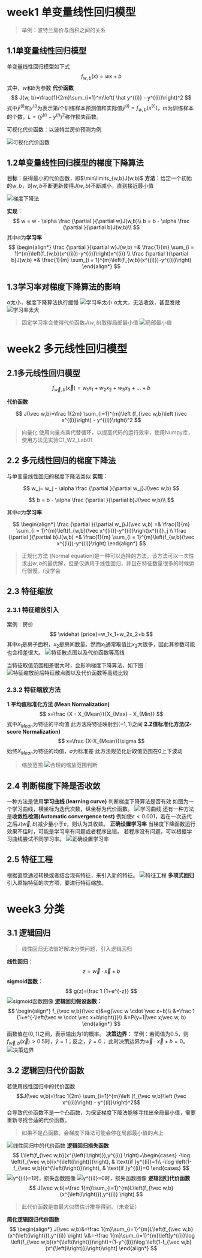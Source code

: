 # week1 单变量线性回归模型
>举例：波特兰房价与面积之间的关系
## 1.1单变量线性回归模型
单变量线性回归模型如下式
$$
f_{w,b} (x)=wx + b
$$
式中，$w$和$b$为参数
**代价函数**
$$
J(w, b)=\frac{1}{2m}\sum_{i=1}^m\left( \hat y^{(i)} - y^{(i)}\right)^2
$$
式中$\hat y^{(i)}$和$y^{(i)}$为表示第$i$个训练样本预测值和实际值$\hat y^{(i)}=f_{w,b}(x^{(i)})$，$m$为训练样本的个数，$L=\left( \hat y^{(i)} - y^{(i)}\right)^2$称作损失函数。

可视化代价函数：以波特兰房价预测为例

![可视化代价函数](../_resources/8ef8d59f2b691d6fbc3902c4bb11304c.png)

## 1.2单变量线性回归模型的梯度下降算法

**目标**：获得最小的代价函数，即$\min\limits_{w,b}J(w,b)$
**方法**：给定一个初始的$w,b$，对$w,b$不断更新使得$J(w,b)$不断减小，直到接近最小值

![梯度下降法](../_resources/485b02818103406a97c801954c9ffed2.png)

**实现**：
$$
w = w - \alpha \frac {\partial }{\partial w}J(w,b)\\
b = b - \alpha \frac {\partial }{\partial b}J(w,b)\\
$$
其中$\alpha$为**学习率**
$$
\begin{align*}
\frac {\partial }{\partial w}J(w,b) =& \frac{1}{m} \sum_{i = 1}^{m}\left(f_{w,b}(x^{(i)})-y^{(i)}\right)x^{(i)} \\
\frac {\partial }{\partial b}J(w,b) =& \frac{1}{m} \sum_{i = 1}^{m}\left(f_{w,b}(x^{(i)})-y^{(i)}\right) 
\end{align*}
$$
## 1.3学习率对梯度下降算法的影响
$\alpha$太小，梯度下降算法执行缓慢
![学习率太小](../_resources/05e794a44205618d206f11aedfbedeb0.png)
$\alpha$太大，无法收敛，甚至发散
![学习率太大](../_resources/22d4a603379028b99e40ca0b425d5635.png)
>固定学习率会使得代价函数$J(w,b)$取得局部最小值
>![局部最小值](../_resources/7546e4e1d5314142702a17583845eef6.png)
# week2 多元线性回归模型

## 2.1多元线性回归模型

$$
f_{\vec w,b}(\vec x)=w_1x_1+w_2x_2+w_3x_3+…+b
$$

**代价函数**

$$
J(\vec w,b)=\frac 1{2m} \sum_{i=1}^{m}\left (f_{\vec w,b}\left (\vec x^{(i)}\right) - y^{(i)}\right)^2
$$
>向量化
>使用向量点乘代替循环，以提高代码的运行效率，使用Numpy库，使用方法见实验C1_W2_Lab01
## 2.2 多元线性回归的梯度下降法
与单变量线性回归的梯度下降法类似
**实现**：

$$
w_j= w_j - \alpha \frac {\partial }{\partial w_j}J(\vec w,b)
$$

$$
b = b - \alpha \frac {\partial }{\partial b}J(\vec w,b)\\
$$

其中$\alpha$为**学习率**

$$
\begin{align*}
\frac {\partial }{\partial w_j}J(\vec w,b) =& \frac{1}{m} \sum_{i = 1}^{m}\left(f_{w,b}(\vec x^{(i)})-y^{(i)}\right)x^{(i)}_j \\
\frac {\partial }{\partial b}J(w,b) =& \frac{1}{m} \sum_{i = 1}^{m}\left(f_{w,b}(\vec x^{(i)})-y^{(i)}\right) 
\end{align*}
$$
>正规化方法 (Normal equation)是一种可以选择的方法，该方法可以一次性求出$w,b$的最优解，但是仅适用于线性回归，并且在特征数量很多的时候运行很慢。(没学会
## 2.3 特征缩放
### 2.3.1 特征缩放引入
案例：房价
$$
\widehat {price}=w_1x_1+w_2x_2+b
$$
其中$x_1$是房子面积，$x_2$是房间数量。然而$x_1$通常取值比$x_2$大很多，因此其参数可能也会相差很大。
![特征散点图以及代价函数等高线](../_resources/aecc0396a5452c589d6469e36450800c.png)

当特征取值范围相差很大时，会影响梯度下降算法，如下图：
![特征缩放前后特征散点图以及代价函数等高线比较](../_resources/62b08c6fb9785f3db5de83aba20dc758.png)
### 2.3.2 特征缩放方法
**1.平均值标准化方法 (Mean Normalization)**
$$
x=\frac {X - X_{Mean}}{X_{Max} - X_{Min}}
$$
式中$X_{Mean}$为特征的平均值
此方法将特征映射到$(-1,1)$之间
**2.Z值标准化方法(Z-score Normalization)**
$$
x=\frac {X-X_{Mean}}\sigma
$$
始终$X_{Mean}$为特征的均值，$\sigma$为标准差
此方法规范化后取值范围在0上下波动
>缩放范围
>![合理的缩放范围判断](../_resources/fa8996b09d6d3d80570159008421d9c7.png)
## 2.4 判断梯度下降是否收敛
一种方法是使用**学习曲线 (learning curve)** 判断梯度下降算法是否有效
如图为一个学习曲线，横坐标为迭代次数，纵坐标为代价函数。
![学习曲线](../_resources/7b42c71e49c5d4c165505269a99afa2e.png)
还有一种方法是**收敛性检测(Automatic convergence test)**
例如使$\varepsilon <0.001$，若在一次迭代之后$J(\vec w,b)$减少量小于$\varepsilon$，则认为其收敛。
**正确设置学习率**
当梯度下降函数运行效果不佳时，可能是学习率有问题或者程序出错。
若程序没有问题，可以根据学习曲线尝试不同学习率。
![正确设置学习率](../_resources/aed8445cce248def50170132dd5b0771.png)
## 2.5 特征工程
根据直觉通过转换或者结合现有特征，来引入新的特征。
![特征工程](../_resources/6771350b182b27381260042aa6e4790e.png)
**多项式回归**
引入原始特征的次方项，要进行特征缩放。
# week3 分类
## 3.1 逻辑回归
>线性回归无法很好解决分类问题，引入逻辑回归

**线性回归**：
$$
z=\vec w \cdot \vec x+b
$$
**sigmoid函数：**
$$
g(z)=\frac 1 {1+e^{-z}}
$$
![sigmoid函数图像](../_resources/6d3d70c5b4935386e73a98a0ae433a42.png)
**逻辑回归假设函数：**
$$
\begin{align*}
f_{\vec w,b}(\vec x)&=g(\vec w \cdot \vec x+b)\\
&=\frac 1 {1+e^{-\left(\vec w \cdot \vec x+b\right)}}\\
&=P(y=1|\vec x;\vec w, b)
\end{align*}
$$
函数值在$(0,1)$之间，表示输出为1的概率。
**决策边界：**
举例：若阈值为0.5，则$f_{\vec w,b}(\vec x)>0.5$时，$\hat y=1$；反之，$\hat y=0$；
此时决策边界为$\vec w \cdot \vec x+b=0$。
![决策边界](../_resources/8f880dae6e734b6b40c2c2e06611ec79.png)
## 3.2 逻辑回归代价函数
若使用线性回归中的代价函数
$$J(\vec w,b)=\frac 1{2m} \sum_{i=1}^{m}\left (f_{\vec w,b}\left (\vec x^{(i)}\right) - y^{(i)}\right)^2$$
会导致代价函数不是一个凸函数，为保证梯度下降法能够寻找出全局最小值，需要重新寻找合适的代价函数。
>如果不是凸函数，会梯度下降法可能会停在局部最小值的点上

![线性回归中的代价函数](../_resources/b12012c1eca028750d52ab312df638fa.png)
**逻辑回归损失函数**
$$
L\left(f_{\vec w,b}(x^{\left(i\right)}),y^{(i)} \right)=\begin{cases}
-\log \left(f_{\vec w,b}(x^{\left(i\right)})\right), & \text{if }y^{(i)}=1\\
-\log \left(1-f_{\vec w,b}(x^{\left(i\right)})\right), & \text{if }y^{(i)}=0
\end{cases}
$$
![$y^{(i)}=1$时，损失函数图像](../_resources/30dbd10a48aaead4bf72beafd3175b96.png)
![$y^{(i)}=0$时，损失函数图像](../_resources/99a62ad49863a4cffc252bd0187f0daa.png)
**逻辑回归代价函数**
$$
J(\vec w,b)=\frac 1{m}\sum_{i=1}^{m}L\left(f_{\vec w,b}(x^{\left(i\right)}),y^{(i)} \right)
$$
>此代价函数是由最大似然估计推导得到。（未查证）

**简化逻辑回归代价函数**
$$
\begin{align*}
J(\vec w,b)&=\frac 1{m}\sum_{i=1}^{m}L\left(f_{\vec w,b}(x^{\left(i\right)}),y^{(i)} \right)
\\&=-\frac 1{m}\sum_{i=1}^{m}\left[y^{(i)}\log \left(f_{\vec w,b}(x^{\left(i\right)})\right)+(1-y^{(i)})\log \left(1-f_{\vec w,b}(x^{\left(i\right)})\right)\right]
\end{align*}
$$
